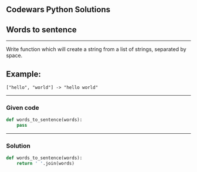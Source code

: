
Codewars Python Solutions
---
## Words to sentence <br>
---
Write function which will create a string from a list of strings, separated by space.

## Example:
```
["hello", "world"] -> "hello world"
```
---
### Given code
```python
def words_to_sentence(words):
    pass
```
---
### Solution
```python
def words_to_sentence(words):
    return ' '.join(words)
```
